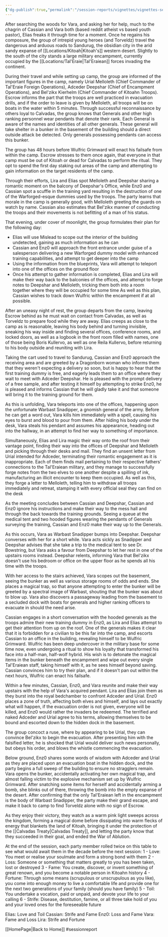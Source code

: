 ```yaml
---
{"dg-publish":true,"permalink":"/session-reports/vignettes/vignettes-session-3-5/"}
---
```


After searching the woods for Vara, and asking her for help, much to the chagrin of Cassian and Vara both (based reddit atheist vs based youth pastor), Elias freaks it through time for a moment. Once he regains his composure, the group of intrepid young heroes (and Torveldz) travel the dangerous and arduous roads to Sandurug, the obsidian city in the arid sandy expanse of [[Locations/Kitoah\|Kitoah's]] western desert. Slightly to the south of the city stands a large military encampment, currently occupied by the [[Locations/Tal'Eraie\|Tal'Eraiean]] forces invading the continent.

During their travel and while setting up camp, the group are informed of the important figures in the camp, namely Urial Melloleth (Chief Commander of Tal'Eraie Foreign Operations), Adceder Deepshar (Chief of Encampment Operations), and Bel'zikx Kierhelm (Chief Commander of Kitoahn Troops). Escrow informs the part that the troops are well practiced in evacuation drills, and if the order to leave is given by Melloleth, all troops will be on boats in the water within 5 minutes. Through successful reconnaissance by others loyal to Calvadas, the group knows that Generals and other high ranking personnel wear pendants that denote their rank. Each General is aware of the names and identities of all other generals. These general will take shelter in a bunker in the basement of the building should a direct outside attack be detected. Only generals possessing pendants can access this bunker.

The group has 48 hours before Wulfric Grimward will enact his failsafe from within the camp. Escrow stresses to them once again, that everyone in that camp must be out of Kitoah or dead for Calvadas to perform the ritual. They opt to spend the first day staking out areas of the camp and attempting to gain information on the target residents of the camp.

Through their efforts, Lira and Elias spot Melloleth and Deepshar sharing a romantic moment on the balcony of Deepshar's Office, while Enz0 and Cassian spot a scuffle in the training yard resulting in the destruction of one of the Warforged-esque dummies used by the troops. The party learns that morale in the camp is generally good, with Melloleth greeting the guards on watch by name. Cassian also estimates that Bel'zikx manner of conducting the troops and their movements is not befitting of a man of his status.

That evening, under cover of moonlight, the group formulates their plan for the following day:
- Elias will use Mislead to scope out the interior of the building undetected, gaining as much information as he can
- Cassian and Enz0 will approach the front entrance under guise of a salesperson delivering a new Warforged dummy model with enhanced training capabilities, and attempt to get deeper into the camp
- Using the information from the blueprints, Vara will attempt to teleport into one of the offices on the ground floor
- Once his attempt to gather information is completed, Elias and Lira will make their way back to the balconies of the offices, and attempt to forge notes to Deepshar and Melloleth, tricking them both into a room together where they will be occupied for some time
As well as this plan, Cassian wishes to track down Wulfric within the encampment if at all possible.

After an uneasy night of rest, the group departs from the camp, leaving Escrow behind as he must wait on contact from Calvadas, as well as Torveldz to prepare food while they are away. Elias creeps as close to the camp as is reasonable, leaving his body behind and turning invisible, sneaking his way inside and finding several offices, conference rooms, and locked doors, as well as a logbook in the front room filled with names, one of those being Boris Kullervo, as well as one Reila Kullervo, before returning to his body outside and reuniting with Lira.

Taking the cart used to travel to Sandurug, Cassian and Enz0 approach the receiving area and are greeted by a Dragonborn woman who informs them that they weren't expecting a delivery so soon, but is happy to hear that the first training dummy is free, and eagerly leads them to an office where they wait to meet with Adceder Deepshar. He is pleased with the prompt delivery of a free sample, and after testing it himself by attempting to strike Enz0, he is pleased and informs Cassian that he will gladly take it and that someone will bring it to the training ground for them.

As this is unfolding, Vara teleports into one of the offices, happening upon the unfortunate Warbast Snadipper, a gnomish general of the army. Before he can get a word out, Vara kills him immediately with a spell, causing his eyes to burst and blood to pour from them. After hiding his body under the desk, Vara steals his pendant and assumes his appearance, heading out into the hallway, in an attempt to find her way to something of importance.

Simultaneously, Elias and Lira magic their way onto the roof from their vantage point, finding their way into the offices of Deepshar and Melloleth and picking through their desks and mail. They find an unsent letter from Urial intended for Adceder, terminating their romantic engagement as it is inappropriate. Each of them finds mail pertaining to their respective fathers' connections to the Tal'Eraiean military, and they manage to successfully forge notes from the two elves to one another despite a spilling of ink, manufacturing an illicit encounter to keep them occupied. As well as this, they forge a letter to Melloleth, telling him to withdraw all troops immediately and retreat, stamping it with every official seal they can find on the desk

As the meeting concludes between Cassian and Deepshar, Cassian and Enz0 ignore his instructions and make their way to the mess hall and through the back towards the training grounds. Seeing a queue at the medical tent and two hooded figures wearing the pendants of Generals surveying the training, Cassian and Enz0 make their way up to the Generals. 

As this occurs, Vara as Warbast Snadipper bumps into Deepshar. Deepshar converses with her for a short while. Vara acts sickly as Snadipper and Deepshar advises that she take a trip to the medical tent to see Dr. Bowstring, but Vara asks a favour from Deepshar to let her rest in one of the upstairs rooms instead. Deepshar relents, informing Vara that Bel'zikx doesn't use his bedroom or office on the upper floor as he spends all his time with the troops.

With her access to the stairs achieved, Vara scopes out the basement, seeing the bunker as well as various storage rooms of odds and ends. She places a magical trap, so that anyone attempting to enter the bunker will be greeted by a spectral image of Warbast, shouting that the bunker was about to blow up. Vara also discovers a passageway leading from the basement to a secluded dock with boats for generals and higher ranking officers to evacuate in should the need arise.

Cassian engages in a short conversation with the hooded generals as the troops admire their new training dummy in Enz0, as Lira and Elias attempt to get their attention from up on the roof. One of the generals makes it clear that it is forbidden for a civilian to be this far into the camp, and escorts Cassian to an office in the building, revealing himself to be Wulfric Grimward. Wulfric has been deep undercover in the military base for some time now, even undergoing a ritual to show his loyalty that transformed his face into a half-man, half-wolf hybrid. His wish is to detonate the magical items in the bunker beneath the encampment and wipe out every single Tal'Eraiean staff, taking himself with it, as he sees himself beyond saving. Cassian convinces him to try their plan, and if it doesn't pan out within the next hours, Wulfric can enact his failsafe.

Within a few minutes, Cassian, Enz0, and Vara reunite and make their way upstairs with the help of Vara's acquired pendant. Lira and Elias join them as they burst into the royal bedchamber to confront Adceder and Urial. Enz0 places a zone of truth, affecting both elves and himself, and lays out exactly what will happen, if the evacuation order is not given, everyone will be killed, and Enz0 would rather the invaders be redeemed. The terrified and naked Adceder and Urial agree to his terms, allowing themselves to be bound and escorted down to the hidden dock in the basement.

The group concoct a ruse, where by appearing to be Urial, they can convince Bel'zikx to begin the evacuation. After presenting him with the falsified letter, he is shocked that Urial would deliver such news personally, but obeys his order, and blows the whistle commencing the evacuation. 

Below ground, Enz0 shares some words of wisdom with Adceder and Urial as they are placed upon an evacuation boat in the hidden dock, and the party begins a full sweep of the building to ensure no stragglers remain. Vara opens the bunker, accidentally activating her own magical trap, and almost falling victim to the explosive mechanism set up by Wulfric Grimward. After snatching some items for herself and accidentally arming a bomb, she blinks out of there, throwing the bomb into the empty expanse of the desert. After confirming that the only Tal'Eraiean left in the encampment is the body of Warbast Snadipper, the party make their grand escape, and make it back to camp to find Torveldz alone with no sign of Escrow.

As they enjoy their victory, they watch as a warm pink light sweeps across the kingdom, forming a magical dome before dissipating into warm flecks of energy that blankets the land of Kitoah, bringing it under the protection of the [[Calvadas Treaty\|Calvadas Treaty]], and letting the party know that they succeeded in their goal, and ended the War of Ablution.

At the end of the session, each party member rolled twice on this table to see what would await them in the decade before the next session:
1 - Love: You meet or realise your soulmate and form a strong bond with them
2 - Loss: Someone or something that matters greatly to you has been taken, lost or destroyed
3 - Fame: You create, discover, or invent something of great renown, and you become a notable person in Kitoahn history
4 - Fortune: Through some means (scrupulous or unscrupulous as you like), you come into enough money to live a comfortable life and provide one for the next two generations of your family (should you have family)
5 - Toil: You undertake a vocation, paid or unpaid, and devote your life to your calling
6 - Strife: Disease, destitution, famine, or all three take hold of you and your loved ones for the foreseeable future

Elias: Love and Toil
Cassian: Strife and Fame
Enz0: Loss and Fame
Vara: Fame and Loss
Lira: Strife and Fortune

[[HomePage\|Back to Home]]
#sessionreport 